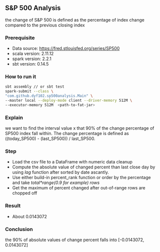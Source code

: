 ## S&P 500 Analysis
 the change of S&P 500 is defined as the percentage of index change compared to the previous closing index
 
 ### Prerequisite
 - Data source: https://fred.stlouisfed.org/series/SP500
 - scala version: 2.11.12
 - spark version: 2.2.1
 - sbt version: 0.14.5

### How to run it
```bash
sbt assembly // or sbt test
spark-submit --class \
"com.github.dyf102.sp500analysis.Main" \
--master local --deploy-mode client --driver-memory 512M \
--executor-memory 512M  <path-to-fat-jar>
```

### Explain
we want to find the interval value x that 90% of the change percentage of SP500 index fall within.
The change percentage is defined as ((today_SP500) - (last_SP500)) / last_SP500.  

### Step
- Load the csv file to a DataFrame with numeric data cleanup
- Compute the absolute value of changed percent than last close day by using *lag* function after sorted by date ascantly.
- Use either build-in percent_rank function or order by the percentage and take *total\*range(0.9 for example) rows* 
- Get the maximum of percent changed after out-of-range rows are chopped off 

### Result
- About 0.0143072

### Conclusion 
the 90% of absolute values of change percent falls into [-0.0143072, 0.0143072]
